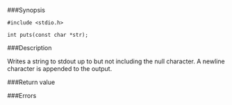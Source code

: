 ###Synopsis

`#include <stdio.h>`

`int puts(const char *str);`

###Description

Writes a string to stdout up to but not including the null character. A newline character is appended to the output.

###Return value

###Errors
